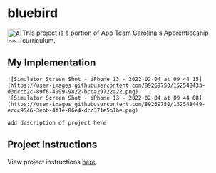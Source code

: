 # bluebird

<img src="https://s3.us-west-2.amazonaws.com/secure.notion-static.com/6d19d003-4f79-4560-8dbb-0af08fb5e1ae/spring22-logo-transparent.png?X-Amz-Algorithm=AWS4-HMAC-SHA256&X-Amz-Content-Sha256=UNSIGNED-PAYLOAD&X-Amz-Credential=AKIAT73L2G45EIPT3X45%2F20220126%2Fus-west-2%2Fs3%2Faws4_request&X-Amz-Date=20220126T042721Z&X-Amz-Expires=86400&X-Amz-Signature=00d3fbe7e56c316b5972300083db89fd520cfe0b629c874d4e023e5634bbd077&X-Amz-SignedHeaders=host&response-content-disposition=filename%20%3D%22spring22-logo-transparent.png%22&x-id=GetObject" width="30px" align="left" alt="App Team Carolina Logo">

This project is a portion of <a href="https://appteamcarolina.com">App Team Carolina's</a> Apprenticeship curriculum.

## My Implementation
```
![Simulator Screen Shot - iPhone 13 - 2022-02-04 at 09 44 15](https://user-images.githubusercontent.com/89269750/152548433-d3dccb2c-89f6-4999-9822-bcca29722a22.png)
![Simulator Screen Shot - iPhone 13 - 2022-02-04 at 09 44 08](https://user-images.githubusercontent.com/89269750/152548449-eccc9546-3ebb-4f1e-86e4-dcc371e5b1be.png)

```
```
add description of project here
```

## Project Instructions
View project instructions [here](./instructions.md).
